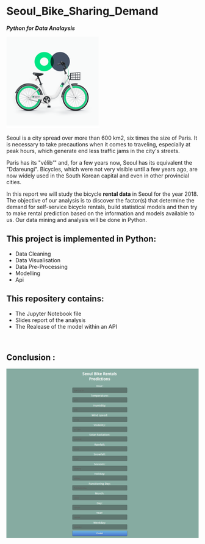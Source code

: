 # Seoul_Bike_Sharing_Demand
***Python for Data Analaysis***

![alt text](https://github.com/MariamBrh/Seoul_Bike_Sharing_Demand/blob/main/thumbnail_VELO.png)

Seoul is a city spread over more than 600 km2, six times the size of Paris. It is necessary to take precautions when it comes to traveling, especially at peak hours, which generate end less traffic jams in the city's streets.

Paris has its "vélib'" and, for a few years now, Seoul has its equivalent the "Ddareungi". Bicycles, which were not very visible until a few years ago, are now widely used in the South Korean capital and even in other provincial cities.

In this report we will study the bicycle **rental data** in Seoul for the year 2018. The objective of our analysis is to discover the factor(s) that determine the demand for self-service bicycle rentals, build statistical models and then try to make rental prediction based on the information and models available to us. Our data mining and analysis will be done in Python.

## This project is implemented in Python:  
- Data Cleaning
- Data Visualisation
- Data Pre-Processing
- Modelling
- Api
  
 
## This repositery contains:
* The Jupyter Notebook file
* Slides report of the analysis
* The Realease of the model within an API 
<br> 

## Conclusion :

![alt text](https://github.com/MariamBrh/Seoul_Bike_Sharing_Demand/blob/main/api.PNG)
